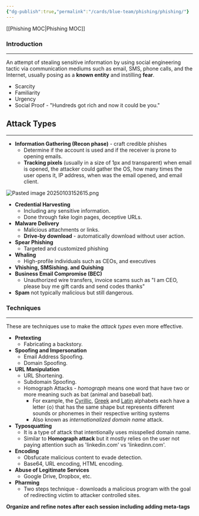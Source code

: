 ```yaml
---
{"dg-publish":true,"permalink":"/cards/blue-team/phishing/phishing/"}
---
```


[[Phishing MOC\|Phishing MOC]]
### Introduction
---
An attempt of stealing sensitive information by using social engineering tactic via communication mediums such as email, SMS, phone calls, and the Internet, usually posing as a **known entity** and instilling **fear**.

- Scarcity
- Familiarity
- Urgency
- Social Proof - "Hundreds got rich and now it could be you."
## Attack Types
---
- **Information Gathering (Recon phase)** - craft credible phishes
	- Determine if the account is used and if the receiver is prone to opening emails.
	- **Tracking pixels** (usually in a size of 1px and transparent) when email is opened, the attacker could gather the OS, how many times the user opens it, IP address, when was the email opened, and email client.

![Pasted image 20250103152615.png](/img/user/cards/blue-team/phishing/images/Pasted%20image%2020250103152615.png)
- **Credential Harvesting**
	- Including any sensitive information.
	- Done through fake login pages, deceptive URLs.
- **Malware Delivery**
	- Malicious attachments or links.
	- **Drive-by download** - automatically download without user action.
- **Spear Phishing**
	- Targeted and customized phishing
- **Whaling**
	- High-profile individuals such as CEOs, and executives
- **Vhishing, SMSishing. and Quishing**
- **Business Email Compromise (BEC)**
	- Unauthorized wire transfers, invoice scams such as "I am CEO, please buy me gift cards and send codes thanks"
- **Spam** not typically malicious but still dangerous.
### Techniques
---
These are techniques use to make the _attack types_ even more effective.

- **Pretexting**
	- Fabricating a backstory.
- **Spoofing and Impersonation**
	- Email Address Spoofing.
	- Domain Spoofing.
- **URL Manipulation**
	- URL Shortening.
	- Subdomain Spoofing.
	- Homograph Attacks - _homograph_ means one word that have two or more meaning such as bat (animal and baseball bat).
		- For example, the [Cyrillic](https://en.wikipedia.org/wiki/Cyrillic_script "Cyrillic script"), [Greek](https://en.wikipedia.org/wiki/Greek_alphabet "Greek alphabet") and [Latin](https://en.wikipedia.org/wiki/Latin_script "Latin script") alphabets each have a letter ⟨o⟩ that has the same shape but represents different sounds or phonemes in their respective writing systems
		- Also known as _internationalized domain name_ attack.
- **Typosquatting**
	- It is a type of attack that intentionally uses misspelled domain name.
	- Similar to **Homograph attack** but it mostly relies on the user not paying attention such as 'linkedin.com' vs 'linkedinn.com'.
- **Encoding**
	- Obsfucate malicious content to evade detection.
	- Base64, URL encoding, HTML encoding.
 - **Abuse of Legitimate Services**
	 - Google Drive, Dropbox, etc.
- **Pharming**
	- Two steps technique - downloads a malicious program with the goal of redirecting victim to attacker controlled sites.


**Organize and refine notes after each session including adding meta-tags**

